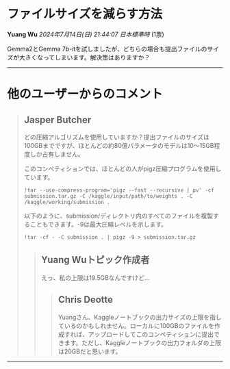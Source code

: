 # ファイルサイズを減らす方法

**Yuang Wu** *2024年7月14日(日) 21:44:07 日本標準時* (1票)

Gemma2とGemma 7b-itを試しましたが、どちらの場合も提出ファイルのサイズが大きくなってしまいます。解決策はありますか？

---

# 他のユーザーからのコメント

> ## Jasper Butcher
> 
> どの圧縮アルゴリズムを使用していますか？提出ファイルのサイズは100GBまでですが、ほとんどの約80億パラメータのモデルは10〜15GB程度しか占有しません。
> 
> このコンペティションでは、ほとんどの人がpigz圧縮プログラムを使用しています。
> 
> ```
> !tar --use-compress-program='pigz --fast --recursive | pv' -cf submission.tar.gz -C /kaggle/input/path/to/weights . -C /kaggle/working/submission .
> 
> ```
> 
> 以下のように、submission/ディレクトリ内のすべてのファイルを複製することもできます。-9は最大圧縮レベルを示します。
> 
> ```
> !tar -cf - -C submission . | pigz -9 > submission.tar.gz 
> 
> ```
> 
> 
> 
> > ## Yuang Wuトピック作成者
> > 
> > えっ、私の上限は19.5GBなんですけど…
> > 
> > 
> > 
> > > ## Chris Deotte
> > > 
> > > Yuangさん、Kaggleノートブックの出力サイズの上限を指しているのかもしれません。ローカルに100GBのファイルを作成すれば、アップロードしてこのコンペティションに提出できます。ただし、Kaggleノートブックの出力フォルダの上限は20GBだと思います。
> > > 
> > > 
> > > 
--- 


